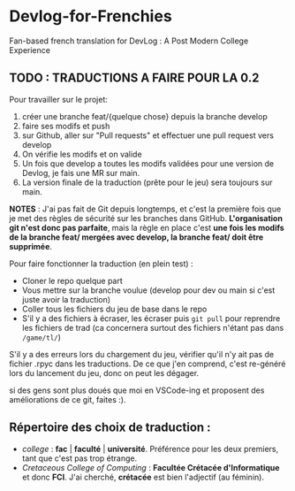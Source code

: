 # Devlog-for-Frenchies
Fan-based french translation for DevLog : A Post Modern College Experience

## TODO : TRADUCTIONS A FAIRE POUR LA 0.2

Pour travailler sur le projet:
1. créer une branche feat/{quelque chose} depuis la branche develop
2. faire ses modifs et push
3. sur Github, aller sur "Pull requests" et effectuer une pull request vers develop
4. On vérifie les modifs et on valide
5. Un fois que develop a toutes les modifs validées pour une version de Devlog, je fais une MR sur main. 
6. La version finale de la traduction (prête pour le jeu) sera toujours sur main.

**NOTES** : J'ai pas fait de Git depuis longtemps, et c'est la première fois que je met des règles de sécurité sur les branches dans GitHub. **L'organisation git n'est donc pas parfaite**, mais la règle en place c'est **une fois les modifs de la branche feat/ mergées avec develop, la branche feat/ doit être supprimée**.

Pour faire fonctionner la traduction (en plein test) : 
+ Cloner le repo quelque part
+ Vous mettre sur la branche voulue (develop pour dev ou main si c'est juste avoir la traduction)
+ Coller tous les fichiers du jeu de base dans le repo
+ S'il y a des fichiers à écraser, les écraser puis `git pull` pour reprendre les fichiers de trad (ca concernera surtout des fichiers n'étant pas dans `/game/tl/`)

S'il y a des erreurs lors du chargement du jeu, vérifier qu'il n'y ait pas de fichier .rpyc dans les traductions. De ce que j'en comprend, c'est re-généré lors du lancement du jeu, donc on peut les dégager.

si des gens sont plus doués que moi en VSCode-ing et proposent des améliorations de ce git, faites :).

## Répertoire des choix de traduction :

+ *college* :  **fac** | **faculté** | **université**. Préférence pour les deux premiers, tant que c'est pas trop étrange.
+ *Cretaceous College of Computing* : **Facultée Crétacée d'Informatique** et donc **FCI**. J'ai cherché, **crétacée** est bien l'adjectif (au féminin). 